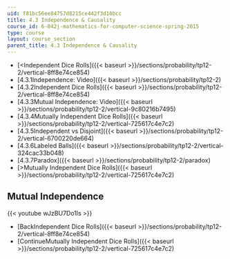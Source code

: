 ```yaml
---
uid: f81bc56ee84757d8215ce442f3d10bcc
title: 4.3 Independence & Causality
course_id: 6-042j-mathematics-for-computer-science-spring-2015
type: course
layout: course_section
parent_title: 4.3 Independence & Causality
---
```


*   [<Independent Dice Rolls]({{< baseurl >}}/sections/probability/tp12-2/vertical-8ff8e74ce854)
*   [4.3.1Independence: Video]({{< baseurl >}}/sections/probability/tp12-2)
*   [4.3.2Independent Dice Rolls]({{< baseurl >}}/sections/probability/tp12-2/vertical-8ff8e74ce854)
*   [4.3.3Mutual Independence: Video]({{< baseurl >}}/sections/probability/tp12-2/vertical-9c80216b7495)
*   [4.3.4Mutually Independent Dice Rolls]({{< baseurl >}}/sections/probability/tp12-2/vertical-725617c4e7c2)
*   [4.3.5Independent vs Disjoint]({{< baseurl >}}/sections/probability/tp12-2/vertical-6700220de664)
*   [4.3.6Labeled Balls]({{< baseurl >}}/sections/probability/tp12-2/vertical-324cac33b048)
*   [4.3.7Paradox]({{< baseurl >}}/sections/probability/tp12-2/paradox)
*   [\>Mutually Independent Dice Rolls]({{< baseurl >}}/sections/probability/tp12-2/vertical-725617c4e7c2)

Mutual Independence
-------------------

{{< youtube wJzBU7Do1ls >}}

*   [BackIndependent Dice Rolls]({{< baseurl >}}/sections/probability/tp12-2/vertical-8ff8e74ce854)
*   [ContinueMutually Independent Dice Rolls]({{< baseurl >}}/sections/probability/tp12-2/vertical-725617c4e7c2)